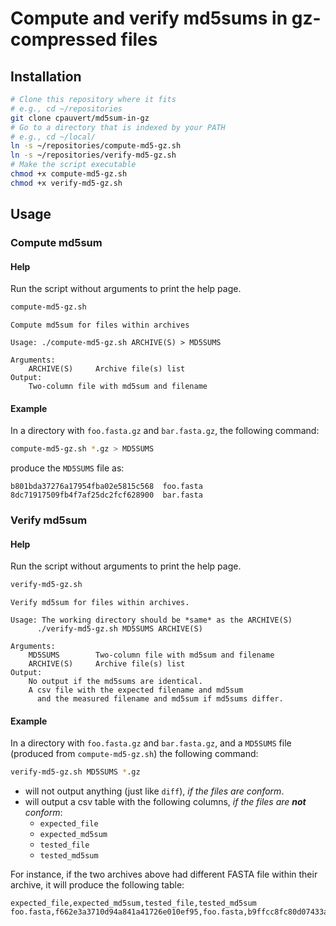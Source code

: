 # Compute and verify md5sums in gz-compressed files

## Installation

```bash
# Clone this repository where it fits
# e.g., cd ~/repositories
git clone cpauvert/md5sum-in-gz
# Go to a directory that is indexed by your PATH
# e.g., cd ~/local/
ln -s ~/repositories/compute-md5-gz.sh
ln -s ~/repositories/verify-md5-gz.sh
# Make the script executable
chmod +x compute-md5-gz.sh
chmod +x verify-md5-gz.sh
```

## Usage

### Compute md5sum

#### Help

Run the script without arguments to print the help page.

```bash
compute-md5-gz.sh
```

```
Compute md5sum for files within archives

Usage: ./compute-md5-gz.sh ARCHIVE(S) > MD5SUMS

Arguments:
    ARCHIVE(S)     Archive file(s) list
Output:
    Two-column file with md5sum and filename
```

#### Example

In a directory with `foo.fasta.gz` and `bar.fasta.gz`, the following command:


```bash
compute-md5-gz.sh *.gz > MD5SUMS
```

produce the `MD5SUMS` file as:

```
b801bda37276a17954fba02e5815c568  foo.fasta
8dc71917509fb4f7af25dc2fcf628900  bar.fasta
```

### Verify md5sum

#### Help

Run the script without arguments to print the help page.

```bash
verify-md5-gz.sh
```

```
Verify md5sum for files within archives.

Usage: The working directory should be *same* as the ARCHIVE(S)
      ./verify-md5-gz.sh MD5SUMS ARCHIVE(S)

Arguments:
    MD5SUMS        Two-column file with md5sum and filename
    ARCHIVE(S)     Archive file(s) list
Output:
    No output if the md5sums are identical.
    A csv file with the expected filename and md5sum
      and the measured filename and md5sum if md5sums differ.
```

#### Example 

In a directory with `foo.fasta.gz` and `bar.fasta.gz`, and a `MD5SUMS` file (produced from `compute-md5-gz.sh`) the following command:

```bash
verify-md5-gz.sh MD5SUMS *.gz
```

* will not output anything (just like `diff`), *if the files are conform*.
* will output a csv table with the following columns, *if the files are **not** conform*:
    - `expected_file`
    - `expected_md5sum`
    - `tested_file`
    - `tested_md5sum`

For instance, if the two archives above had different FASTA file within their archive, it will produce the following table:

```
expected_file,expected_md5sum,tested_file,tested_md5sum
foo.fasta,f662e3a3710d94a841a41726e010ef95,foo.fasta,b9ffcc8fc80d07433a5a28b565d28324
```
